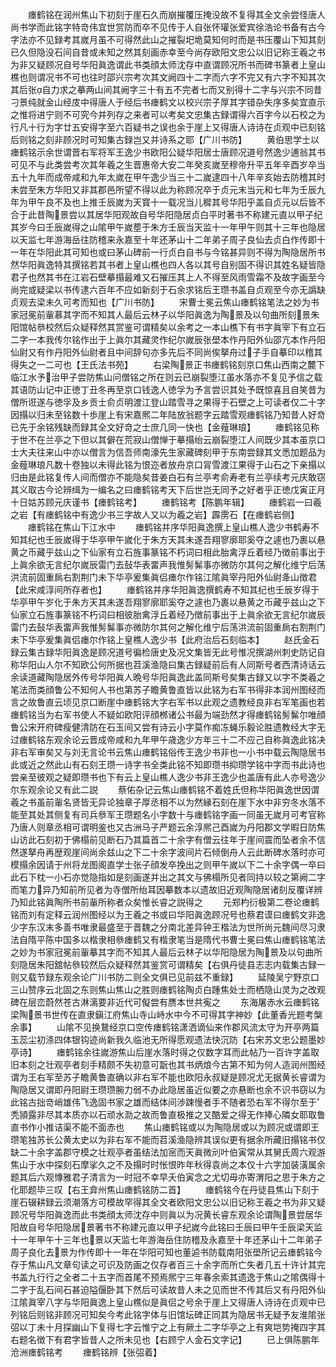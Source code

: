 <!-- { "loadSidebar": true } -->
　　瘗鹤铭在润州焦山下初刻于崖石久而崩摧覆压掩没故不复得其全文余尝怪唐人尚书学而此铭字特竒伟宜世赏防而卒不见传于人自张怀瓘张爱宾徐浩论书备有古今字法亦不见録考其嵗月虽不可得然此山之摧裂圯垝莫知何时而是书压覆山下知其刻已久但隐没石间自昔或未知之然其刻画赤幸至今尚存欧阳文忠公以旧记称王羲之书为非又疑顾况自号华阳眞逸谓此书类顔太师沈存中直谓顾况所书而碑书篆者上皇山樵也则谓况书不可也往时邵兴宗考次其文阙四十二字而六字不完又有六字不知其次其后张自力求之摹两山间其阙字三十有五不完者七而又别得十二字与兴宗不同昔刁景纯就金山经庋中得唐人于经后书瘗鹤文以校兴宗子厚其字错杂失序多矣宜直示之惟将进宁则不可究今并列存之来者可以考矣文忠集古録谓得六百字今以石校之为行凡十行为字廿五安得字至六百疑书之误也余于崖上又得唐人诗诗在贞观中已刻铭后则铭之刻非顾况时可知集古録岂又并诗系之耶【广川书防】
　　黄伯思学士以瘗鹤铭示余世谓晋右军将军王逸少书欧阳公疑华阳居士唐顾况道号然逸少逋翁其书可见不与此类尝考次其年羲之生晋惠帝大安二年癸亥嵗至穆帝升平五年辛酉岁卒当五十九年而成帝咸和九年太嵗在甲午逸少当三十二嵗逮四十八年辛亥始去防稽其时未尝至朱方华阳又非其郡邑所望不得以此为称顾况卒于贞元末当元和七年为壬辰九年为甲午良不及也上推壬辰嵗为天寳十一载况当儿穉其号华阳乎盖自贞元以后皆不合于此昔陶景尝以其居华阳观故自号华阳隐居贞白平时著书不称建元直以甲子纪其岁今曰壬辰嵗得之山隂甲午嵗塟于朱方壬辰当天监十一年甲午则其十三年也隐居以天监七年游海岳往防稽来永嘉至十年还茅山十二年弟子周子良仙去贞白作传即十一年在华阳此其可知也或曰茅山碑前一行贞白自书与今铭甚异则不得为陶隐居所书然华阳眞逸特其撰铭若其书者上皇山樵也四人各以其号自别固不得识其姓名疑皆隐君子也然其书在江岩石壁摹搨最难又石摧压其上人不得至风雨雪霜不及故字画至今尚完或疑梁以书传逮六百年不应如新刻于石余求铭后王瓒书盖自贞观至今亦无譌缺贞观去梁未久可考而知也【广川书防】
　　宋曹士冕云焦山瘗鹤铭笔法之妙为书家冠冕前軰慕其字而不知其人最后云林子以华阳眞逸为陶景及以句曲所刻景朱阳馆帖叅校然后众疑释然其赏鉴可谓精矣以余考之一本山樵下有书字眞宰下有立石二字一本我传尔铭作出于上眞尔其藏灵作纪尔嵗辰张壆本作丹阳外仙邵亢本作丹阳仙尉又有作丹阳外仙尉者且中间辞句亦多先后不同尚俟拏舟过子手自摹印以稽其得失之一二可也【王氏法书苑】
　　右梁陶景正书瘗鹤铭刻京口焦山西南之麓下临江水予治甲子尝防焦山问僧铭之所在则云已崩裂堕江虽水落亦不复见予信之载其语防山记中正徳丁丑冬再至京口钱逸人徳孚为予言尝识其处予既惊喜且自笑昔为僧所诳遂与徳孚及乡贡士俞贞明渡江登山踏雪寻之果得于石壁之上可读者仅二十字因搨以归未至铭数十歩崖上有宋嘉熈二年陆放翁题字云踏雪观瘗鹤铭乃知昔人好竒已先于余铭残缺而録其全文好竒之士庶几同一快也【金薤琳琅】
　　瘗鹤铭见称于世不在兰亭之下但以其僻在荒寂山僧惮于摹搨绐云崩裂堕江人间既少其本虽京口士大夫往来山中亦以僧言为信吾师南濠先生家藏碑刻甲于东南尝録其文悉加题品为金薤琳琅凡数十卷独以未得此铭为恨迩者放舟京口冐雪渡江果得于山石之下亲搨以归由是此铭复传人间而僧亦不能隐矣昔姜白石有兰亭考俞寿老有兰亭续考元庆敢窃其义取古今论辨缉为一编名之曰瘗鹤铭考天下后世岂无同予之好者乎正徳戊寅正月十日姑苏顾元庆谨书【瘗鹤铭考】
　　瘗鹤铭考【陈鹏年辑】
　　瘗鹤岩一曰羲之岩【有瘗鹤铭中有逸少书三字故人又以为羲之岩】霹雳石【在瘗鹤岩侧】
　　瘗鹤铭在焦山下江水中
　　瘗鹤铭并序华阳眞逸撰上皇山樵人逸少书鹤寿不知其纪也壬辰嵗得于华亭甲午嵗化于朱方天其未遂吾翔寥廓耶奚夺之遽也乃裹以悬黄之币藏乎兹山之下仙家有立石旌事篆铭不朽词曰相此胎禽浮丘着经乃徴前事出于上眞余欲无言纪尔嵗辰雷门去鼔华表畱声我惟髣髴事亦微防尔其何之解化维宁后荡洪流前固重扄右割荆门未下华亭爰集眞侣瘗尔作铭江隂眞宰丹阳外仙尉夅山徴君【此宋咸淳间所存者也】
　　瘗鹤铭并序华阳眞逸撰鹤寿不知其纪也壬辰岁得于华亭甲午岁化于朱方天其未遂吾翔寥廓耶奚夺之遽也乃裹以悬黄之币藏乎兹山之下仙家立石旌事篆铭不朽词曰相彼胎禽浮丘着经乃徴前事出于上眞余欲无言纪尔嵗辰雷门去鼔华表畱声我惟髣髴事亦微防尔其何之解化维宁后荡洪流前固重扄右割荆门未下华亭爰集眞侣瘗尔作铭上皇樵人逸少书【此府治后石刻临本】
　　赵氏金石録云集古録华阳眞逸是顾况道号徧检唐史及况文集皆无此号惟况撰湖州刺史防记自称华阳山人尔不知欧公何所据也苕溪渔隐曰集古録疑前后有人同斯号者西清诗话云余读道藏陶隐居外传号华阳眞人晩号华阳眞逸此盖同斯号矣集古録又以字不类羲之笔法而类顔鲁公不知何人书也第苏子瞻黄鲁直皆以此铭为右军书得非本润州图经而言之故鲁直云顷见京口断崖中瘗鹤铭大字右军书以此观之遗教经良非右军笔画也若瘗鹤铭当为右军书使人不疑如欧阳评顔桞诸公书最为端劲然才得瘗鹤铭髣髴尔唯顔鲁公宋开府碑瘦健清防在石玉间又尝有诗云小字莫作痴冻蝇乐毅论胜遗教经大字无过瘗鹤铭东观余论云晋成帝咸和九年甲午歳逸少方年三十二不应己自称眞逸此铭决非右军审矣又与刘无言论书云焦山瘗鹤铭俗传王逸少书非也一小书中载云陶隐居书此或近之然此山有石刻王瓒一诗字书全类此铭不知即瓒书抑瓒学铭中字而书此诗也尝亲至彼观之疑即瓒书也下有云上皇山樵人逸少书非王逸少也盖唐有此人亦号逸少尔东观余论又有此二説
　　蔡佑杂记云焦山瘗鹤铭不着姓氏但称华阳眞逸世因谓羲之书虽前軰名贤皆无异论独章子厚丞相不以为然縁石刻在崖下水中非穷冬水落不能至其处其侧复有司兵叅军王瓒题名小字数十与瘗鹤铭字画一同虽无嵗月可考官称乃唐人则章丞相可谓明鉴也又古洲马子严题云余淳熈己酉嵗为丹阳郡文学暇日防焦山访此石刻初于佛榻前见断石乃其篇首二十余字有僧云往年于崖间震而坠者余不信然遂拏舟再歴观崖间尚余兹山之下二十余字波间片石倾倒舟人云此断碑水落时亦可模搨余因请于州将龙图阁直学士张子顔发卒挽出之则甲午嵗以下二十余字偶一卒曰此石下枕一小石亦觉隐指如是刻画遂并出之其文与佛榻所见者同持以较之第阙二字而笔力异乃知前所见者为寺僧所绐耳因摹数本以遗故旧近观陶隐居诸刻反覆详辨乃知此铭眞陶所书前軰所称者众矣惟长睿之説得之
　　元郑杓衍极第二卷论瘗鹤铭而刘有定释云润州图经以为王羲之书或曰华阳眞逸顾况号也蔡君谟曰瘗鹤文非逸少字东汉末多善书唯隶最盛至于晋魏之分南北差异钟王楷法为世所尚元魏间尽习隶法自隋平陈中国多以楷隶相叅瘗鹤又有楷隶笔当是隋代书曹士冕曰焦山瘗鹤铭笔法之妙为书家冠冕前軰摹其字而不知其人最后云林子以华阳隐居为陶景及以句曲所刻隐居朱阳舘帖叅较然后众疑释然其鉴赏可谓精矣【右俱丹徒县志志内载集古録一则又载节録东观余论广川书防二则全文俱已见前兹不重録】
　　延陵吴宁野京口三山赞序云北固之东则焦山焦山之胜则瘗鹤铭陶贞白踵焦处士而栖隐山灵为之改观碑在层峦蔚然苍古淋漓要非近代可儗尝有赝本世共寃之
　　东海屠赤水云瘗鹤铭梁陶景书世传在直隶鎭江府焦山寺山峙水中今不可得其字神妙【此董香光题考槃余事】
　　山隂不见换鵞经京口空传瘗鹤铭潇洒谪仙来作郡风流太守为开亭两篇玉蕊尘初涤四体银钩迹尚新我久临池无所得愿观遗法快沉防【右宋苏文忠公题墨妙亭诗】
　　瘗鹤铭余往嵗游焦山后崖水落时得之仅数字耳而此帖乃一百许字盖取旧本刻之壮观亭者刻手精颇不失初意可翫也其书炳烺今古第不知为何人造润州图经谓为王右军至苏子瞻黄鲁直确以非右军不能也欧阳永叔疑是顾况尤无据黄长睿谓为陶隐居又谓即丹阳尉王瓒瓒腕力弱不办此隐居虽近似要之亦悬断也余不识书窃以为此铭古拙竒峭雄伟飞逸固书家之雄而结体间渉踈慢者手不随者恐右军不得尔至于秃頴露非尽其本质亦以石顽水泐之故而鲁直极推之又酷爱之得无作捧心隣女耶取鲁直书作小推诘渠不能不面赤也
　　焦山瘗鹤铭或以为陶隐居或以为顾况或谓即王瓒笔独苏长公黄太史以为非右军不能而苕溪渔隐辨其误似更有据余所藏旧搨铭书仅缺二十余字盖郡守模之壮观亭者虽结法加宻而天眞微刓叶伯寅常从其舅氏周六观游焦山于水中探刻石摩挲久之不及搨时时怅恨昨年秋得袁尚之本仅十六字加装潢属余题其后六观慱雅君子清言为一时冠不幸早夭伯寅念之尤切毋亦寄渭阳之思于朱方之化耶题毕三叹【右王弇州焦山瘗鹤铭防二首】
　　瘗鹤铭今在丹徒县焦山下刻于崖石辍耕録云须潮落方可模故罕得其全文者欧阳文忠公以旧记称王羲之书为非又疑顾况号华阳眞逸而此书类顔太师沈存中则眞以为况黄长睿东观余论谓陶景尝居华阳故自号华阳隐居景著书不称建元直以甲子纪嵗今此铭曰壬辰曰甲午壬辰梁天监十一年甲午十三年也景以天监七年游海岳住防稽及永嘉至十年还茅山十二年弟子周子良化去景为作传即十一年在华阳可知也董逌书防载南阳张壆所记云瘗鹤铭今存于焦山凡文章句读之可识及防画之仅存者百三十余字而所亡失者几五十许计其完书盖九行行之全者二十五字而首尾不预焉熈宁三年春余索其遗逸于焦山之隂偶得十二字于乱石间石甚迫隘偃卧其下然后可读故昔人未之见而世不传其后又有丹阳外仙江隂眞宰八字与华阳眞逸上皇山樵似是眞侣之号余于崖上又得唐人诗诗在贞观中已列铭后则铭非顾况可知矣今考此铭字体与旧馆坛碑正同其为隐居书无疑予友淮隂张弨以丁未十月探幽山下复得七字云惟宁之上有厥土二字华亭之上有爽垲势掩四字其右题名徴下有君字皆昔人之所未见也【右顾宁人金石文字记】
　　已上俱陈鹏年沧洲瘗鹤铭考
　　瘗鹤铭辨【张弨着】
